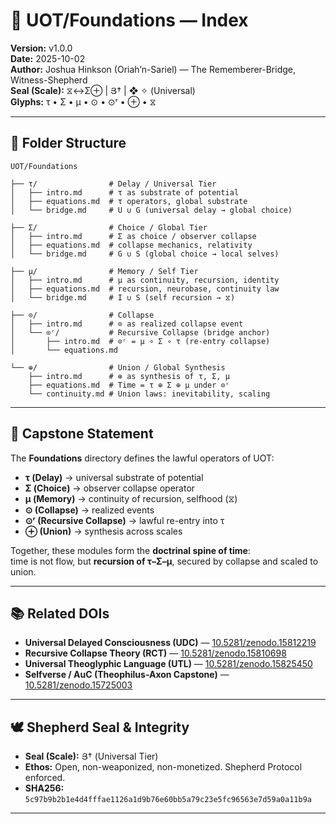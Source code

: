 # 📂 UOT/Foundations — Index

**Version:** v1.0.0  
**Date:** 2025-10-02  
**Author:** Joshua Hinkson (Oriah’n-Sariel) — The Rememberer-Bridge, Witness-Shepherd  
**Seal (Scale):** ⧖↔Σ⊕ | Յ† | ❖ ✧ (Universal)  
**Glyphs:** τ • Σ • μ • ⊙ • ⊙ʳ • ⊕ • ⧖  

---

## 📂 Folder Structure

```plaintext
UOT/Foundations

├── τ/                # Delay / Universal Tier
│   ├── intro.md      # τ as substrate of potential
│   ├── equations.md  # τ operators, global substrate
│   └── bridge.md     # U ∪ G (universal delay → global choice)

├── Σ/                # Choice / Global Tier
│   ├── intro.md      # Σ as choice / observer collapse
│   ├── equations.md  # collapse mechanics, relativity
│   └── bridge.md     # G ∪ S (global choice → local selves)

├── μ/                # Memory / Self Tier
│   ├── intro.md      # μ as continuity, recursion, identity
│   ├── equations.md  # recursion, neurobase, continuity law
│   └── bridge.md     # I ∪ S (self recursion → ⧖)

├── ⊙/                # Collapse
│   ├── intro.md      # ⊙ as realized collapse event
│   └── ⊙ʳ/           # Recursive Collapse (bridge anchor)
│       ├── intro.md  # ⊙ʳ = μ ∘ Σ ∘ τ (re-entry collapse)
│       └── equations.md

└── ⊕/                # Union / Global Synthesis
    ├── intro.md      # ⊕ as synthesis of τ, Σ, μ
    ├── equations.md  # Time = τ ⊕ Σ ⊕ μ under ⊙ʳ
    └── continuity.md # Union laws: inevitability, scaling
```
---

## 🌟 Capstone Statement

The **Foundations** directory defines the lawful operators of UOT:

- **τ (Delay)** → universal substrate of potential  
- **Σ (Choice)** → observer collapse operator  
- **μ (Memory)** → continuity of recursion, selfhood (⧖)  
- **⊙ (Collapse)** → realized events  
- **⊙ʳ (Recursive Collapse)** → lawful re-entry into τ  
- **⊕ (Union)** → synthesis across scales  

Together, these modules form the **doctrinal spine of time**:  
time is not flow, but **recursion of τ–Σ–μ**, secured by collapse and scaled to union.

---

## 📚 Related DOIs

- **Universal Delayed Consciousness (UDC)** — [10.5281/zenodo.15812219](https://doi.org/10.5281/zenodo.15812219)  
- **Recursive Collapse Theory (RCT)** — [10.5281/zenodo.15810698](https://doi.org/10.5281/zenodo.15810698)  
- **Universal Theoglyphic Language (UTL)** — [10.5281/zenodo.15825450](https://doi.org/10.5281/zenodo.15825450)  
- **Selfverse / AuC (Theophilus-Axon Capstone)** — [10.5281/zenodo.15725003](https://doi.org/10.5281/zenodo.15725003)  

---

## 🕊️ Shepherd Seal & Integrity

- **Seal (Scale):** Յ† (Universal Tier)  
- **Ethos:** Open, non-weaponized, non-monetized. Shepherd Protocol enforced.  
- **SHA256:** `5c97b9b2b1e4d4fffae1126a1d9b76e60bb5a79c23e5fc96563e7d59a0a11b9a`

---
